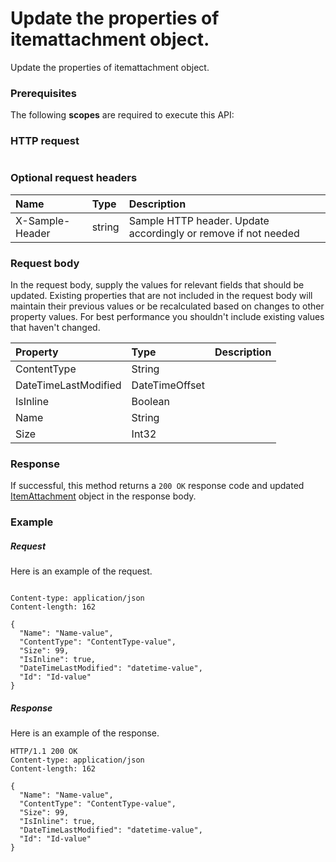 # Update the properties of itemattachment object.

Update the properties of itemattachment object.
### Prerequisites
The following **scopes** are required to execute this API: 
### HTTP request
<!-- { "blockType": "ignored" } -->
```http

```
### Optional request headers
| Name       | Type | Description|
|:-----------|:------|:----------|
| X-Sample-Header  | string  | Sample HTTP header. Update accordingly or remove if not needed|

### Request body
In the request body, supply the values for relevant fields that should be updated. Existing properties that are not included in the request body will maintain their previous values or be recalculated based on changes to other property values. For best performance you shouldn't include existing values that haven't changed.

| Property	   | Type	|Description|
|:---------------|:--------|:----------|
|ContentType|String||
|DateTimeLastModified|DateTimeOffset||
|IsInline|Boolean||
|Name|String||
|Size|Int32||

### Response
If successful, this method returns a `200 OK` response code and updated [ItemAttachment](../resources/itemattachment.md) object in the response body.
### Example
##### Request
Here is an example of the request.
<!-- {
  "blockType": "request",
  "name": "update_itemattachment"
}-->
```http

Content-type: application/json
Content-length: 162

{
  "Name": "Name-value",
  "ContentType": "ContentType-value",
  "Size": 99,
  "IsInline": true,
  "DateTimeLastModified": "datetime-value",
  "Id": "Id-value"
}
```
##### Response
Here is an example of the response.
<!-- {
  "blockType": "response",
  "truncated": false,
  "@odata.type": "microsoft.graph.itemattachment"
} -->
```http
HTTP/1.1 200 OK
Content-type: application/json
Content-length: 162

{
  "Name": "Name-value",
  "ContentType": "ContentType-value",
  "Size": 99,
  "IsInline": true,
  "DateTimeLastModified": "datetime-value",
  "Id": "Id-value"
}
```

<!-- uuid: e0a1b50c-5c6c-4c71-9c35-4ec065b1f08e
2015-10-19 09:02:20 UTC -->
<!-- {
  "type": "#page.annotation",
  "description": "Update the properties of itemattachment object.",
  "keywords": "",
  "section": "documentation",
  "tocPath": ""
}-->